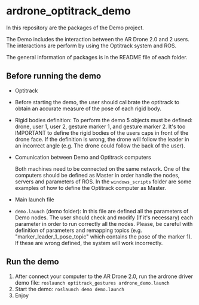 # ardrone_optitrack_demo

In this repository are the packages of the Demo project.

The Demo includes the interaction between the AR Drone 2.0 and 2 users. The interactions are perform by using the Optitrack system and ROS.

The general information of packages is in the README file of each folder.

## Before running the demo

* Optitrack 
 * Before starting the demo, the user should calibrate the optitrack to obtain an accurate measure of the pose of each rigid body. 
 * Rigid bodies definition: To perform the demo 5 objects must be defined: drone, user 1, user 2, gesture marker 1, and gesture marker 2. It's too IMPORTANT to define the rigid bodies of the users caps in front of the drone face. If the definition is wrong, the drone will follow the leader in an incorrect angle (e.g. The drone could follow the back of the user).
 
* Comunication between Demo and Optitrack computers 

  Both machines need to be connected on the same network. One of the computers should be defined as Master in order handle the nodes, servers and parameters of ROS. In the `windows_scripts` folder are some examples of how to define the Optitrack computer as Master.
 
* Main launch file
 * `demo.launch` (demo folder): In this file are defined all the parameters of Demo nodes. The user should check and modify (If it's necessary) each parameter in order to run correctly all the nodes. Please, be careful with definition of parameters and remapping topics (e.g. "marker_leader_1_pose_topic" which contains the pose of the marker 1). If these are wrong defined, the system will work incorrectly.
 
## Run the demo
1. After connect your computer to the AR Drone 2.0, run the ardrone driver demo  file: `roslaunch optitrack_gestures ardrone_demo.launch` 
2. Start the demo: `roslaunch demo demo.launch` 
3. Enjoy
